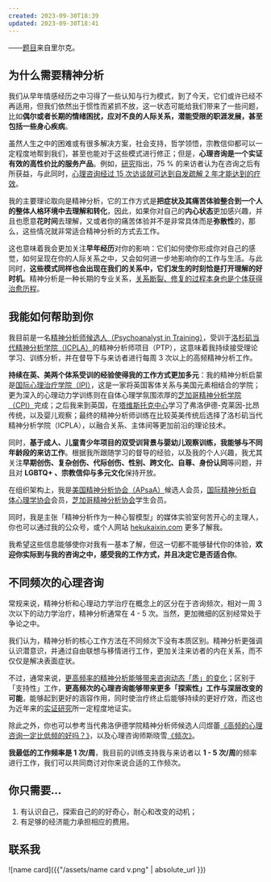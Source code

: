 ```yaml
---
created: 2023-09-30T18:39
updated: 2023-09-30T18:41
---
```


——[题目](https://mp.weixin.qq.com/s/qiIihBRfdAaEb_t7qGscdg)来自里尔克。

## 为什么需要精神分析

我们从早年情感经历之中习得了一些认知与行为模式，到了今天，它们或许已经不再适用，但我们依然出于惯性而紧抓不放，这一状态可能给我们带来了一些问题，比如**偶尔或者长期的情绪困扰，应对不良的人际关系，潜能受限的职涯发展，甚至包括一些身心疾病**。

虽然人生之中的困难或有很多解决方案，社会支持，哲学领悟，宗教信仰都可以一定程度地帮到我们，甚至也能对于这些模式进行修正；但是，**心理咨询是一个实证有效的高性价比的服务产品**。例如，[研究](10.1037/11423-005 "研究")指出，75 % 的来访者认为在咨询之后有所获益，与此同时，[心理咨询经过 15 次访谈就可达到自发疏解 2 年才能达到的疗效](10.1037/11423-005 "心理咨询经过 15 次访谈就可达到自发疏解 2 年才能达到的疗效")。

我的主要理论取向是精神分析，它的工作方式是**把症状及其痛苦体验整合到一个人的整体人格环境中去理解和转化**，因此，如果你对自己的**内心状态**更加感兴趣，并且也愿意**花时间**去理解，又或者你的痛苦体验并不是非常具体而是**弥散性**的，那么，这些情况就非常适合精神分析的方式去工作。

这也意味着我会更加关注**早年经历**对你的影响：它们如何使你形成你对自己的感觉，如何呈现在你的人际关系之中，又会如何进一步地影响你的工作与生活。与此同时，**这些模式同样也会出现在我们的关系中，它们发生的时刻恰是打开理解的好时机**。精神分析是一种长期的专业关系，[关系断裂、修复的过程本身也是个体获得治愈历程](https://pep-web.org/search/document/PI.027.0246A "关系断裂、修复的过程本身也是个体获得治愈历程")。

## 我能如何帮助到你

我目前是一名[精神分析师候选人（Psychoanalyst in Training）](https://apsa.org/membership/in-training-member-information/ "精神分析师候选人（Psychoanalyst in Training）")，受训于[洛杉矶当代精神分析学院（ICPLA）](https://icpla.edu/ "洛杉矶当代精神分析学院（ICPLA）")的精神分析师项目（PTP），这意味着我持续接受理论学习、训练分析，并在督导下与来访者进行每周 3 次以上的高频精神分析工作。

**持续在英、美两个体系受训的经验使得我的工作方式更加多元**：我的精神分析启蒙是[国际心理治疗学院（IPI）](https://theipi.org/ "国际心理治疗学院（IPI）")，这是一家将英国客体关系与美国元素相结合的学院；更为深入的心理动力学训练则在自体心理学氛围浓厚的[芝加哥精神分析学院（CPI）](https://chicagoanalysis.org/ "芝加哥精神分析学院（CPI）")完成；之后我来到英国，在[塔维斯托克中心](https://tavistockandportman.ac.uk/ "塔维斯托克中心")学习了弗洛伊德-克莱因-比昂传统，以及婴儿观察；最终的精神分析师训练在比较英美传统后选择了洛杉矶当代精神分析学院（ICPLA），以融合关系、主体间等更加前沿的理论技术。

同时，**基于成人、儿童青少年项目的双受训背景与婴幼儿观察训练，我能够与不同年龄段的来访工作**。根据我所跟随学习的督导的经验，以及我的个人兴趣，我尤其关注**早期创伤、复杂创伤、代际创伤、性别、跨文化、自尊、身份认同**等问题，并且对 **LGBTQ+ 、宗教信仰与多元文化**保持开放。

在组织架构上，我是[美国精神分析协会（APsaA）](https://apsa.org/ "美国精神分析协会（APsaA）")候选人会员，[国际精神分析自体心理学协会](https://iapsp.org/ "国际精神分析自体心理学协会")会员，[芝加哥精神分析协会](https://chicagopsychoanalyticsociety.org/ "芝加哥精神分析协会")学生会员。

同时，我是主张「精神分析作为一种心智模型」的媒体实验室何苦开心的主理人，你也可以通过我的公众号，或个人网站 [hekukaixin.com](https://hekukaixin.com "hekukaixin.com") 更多了解我。

我希望这些信息能够使你对我有一基本了解，但这一切都不能够替代你的体验，**欢迎你实际到与我的咨询之中，感受我的工作方式，并且决定它是否适合你**。

## 不同频次的心理咨询

常规来说，精神分析和心理动力学治疗在概念上的区分在于咨询频次，相对一周 3 次以下的动力学治疗，精神分析通常在 4 - 5 次。当然，更加微细的区别经常处于争论之中。

我们认为，精神分析的核心工作方法在不同频次下没有本质区别。精神分析更强调认识潜意识，并通过自由联想与移情进行工作，更加关注来访者的内在关系，而不仅仅是解决表面症状。

不过，通常来说，[更高频率的精神分析能够带来咨询动态「质」的变化](http://www.pep-web.org/document.php?id=ppsy.009.0245a "更高频率的精神分析能够带来咨询动态「质」的变化")；区别于「支持性」工作，**更高频次的心理咨询能够带来更多「探索性」工作与深层改变的可能**，能够起到更好的涵容作用，同时使治疗终止后能够持续的更好疗效，而这也为近年来的[实证研究](http://www.pep-web.org/document.php?id=apa.047.0741a "实证研究")所一定程度地证实。

除此之外，你也可以参考当代弗洛伊德学院精神分析师候选人闫煜蕾[《高频的心理咨询一定比低频的好吗？》](https://mp.weixin.qq.com/s/fUomOr_sOvqSg4aq2LnLkA)，以及心理咨询师斯晓雪[《频次》](https://mp.weixin.qq.com/s/rZLPsBG7U-EDQ6MMcmCsGw)。

**我最低的工作频率是 1 次/周**，我目前的训练支持我与来访者以 **1 - 5 次/周**的频率进行工作，我们可以共同商讨对你来说合适的工作频次。

## 你只需要…

1. 有认识自己，探索自己的的好奇心，耐心和改变的动机；
2. 有足够的经济能力承担相应的费用。

## 联系我

![name card]({{"/assets/name card v.png" | absolute_url }})
